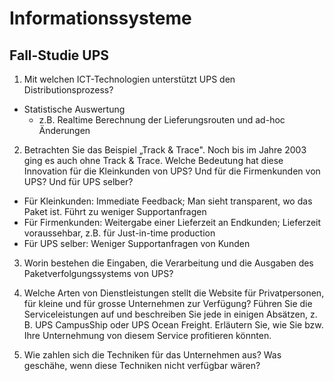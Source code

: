 # Informationssysteme

## Fall-Studie UPS

1. Mit welchen ICT-Technologien unterstützt UPS den Distributionsprozess?
- Statistische Auswertung
    - z.B. Realtime Berechnung der Lieferungsrouten und ad-hoc Änderungen

2. Betrachten Sie das Beispiel „Track & Trace". Noch bis im Jahre 2003 ging es auch ohne Track & Trace. Welche Bedeutung hat diese Innovation für die Kleinkunden von UPS? Und für die Firmenkunden von UPS? Und für UPS selber?

* Für Kleinkunden: Immediate Feedback; Man sieht transparent, wo das Paket ist. Führt zu weniger Supportanfragen
* Für Firmenkunden: Weitergabe einer Lieferzeit an Endkunden; Lieferzeit voraussehbar, z.B. für Just-in-time production
* Für UPS selber: Weniger Supportanfragen von Kunden

3. Worin bestehen die Eingaben, die Verarbeitung und die Ausgaben des Paketverfolgungssystems von UPS?



4. Welche Arten von Dienstleistungen stellt die Website für Privatpersonen, für kleine und für grosse Unternehmen zur Verfügung? Führen Sie die Serviceleistungen auf und beschreiben Sie jede in einigen Absätzen, z. B. UPS CampusShip oder UPS Ocean Freight. Erläutern Sie, wie Sie bzw. Ihre Unternehmung von diesem Service profitieren könnten.


5. Wie zahlen sich die Techniken für das Unternehmen aus? Was geschähe, wenn diese Techniken nicht verfügbar wären?
